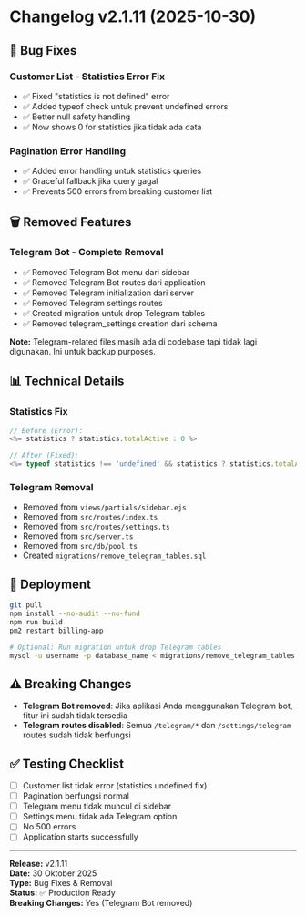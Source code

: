 # Changelog v2.1.11 (2025-10-30)

## 🐛 Bug Fixes

### Customer List - Statistics Error Fix
- ✅ Fixed "statistics is not defined" error
- ✅ Added typeof check untuk prevent undefined errors
- ✅ Better null safety handling
- ✅ Now shows 0 for statistics jika tidak ada data

### Pagination Error Handling
- ✅ Added error handling untuk statistics queries
- ✅ Graceful fallback jika query gagal
- ✅ Prevents 500 errors from breaking customer list

## 🗑️ Removed Features

### Telegram Bot - Complete Removal
- ✅ Removed Telegram Bot menu dari sidebar
- ✅ Removed Telegram Bot routes dari application
- ✅ Removed Telegram initialization dari server
- ✅ Removed Telegram settings routes
- ✅ Created migration untuk drop Telegram tables
- ✅ Removed telegram_settings creation dari schema

**Note:** Telegram-related files masih ada di codebase tapi tidak lagi digunakan. Ini untuk backup purposes.

## 📊 Technical Details

### Statistics Fix
```typescript
// Before (Error):
<%= statistics ? statistics.totalActive : 0 %>

// After (Fixed):
<%= typeof statistics !== 'undefined' && statistics ? statistics.totalActive : 0 %>
```

### Telegram Removal
- Removed from `views/partials/sidebar.ejs`
- Removed from `src/routes/index.ts`
- Removed from `src/routes/settings.ts`
- Removed from `src/server.ts`
- Removed from `src/db/pool.ts`
- Created `migrations/remove_telegram_tables.sql`

## 🚀 Deployment

```bash
git pull
npm install --no-audit --no-fund
npm run build
pm2 restart billing-app

# Optional: Run migration untuk drop Telegram tables
mysql -u username -p database_name < migrations/remove_telegram_tables.sql
```

## ⚠️ Breaking Changes

- **Telegram Bot removed**: Jika aplikasi Anda menggunakan Telegram bot, fitur ini sudah tidak tersedia
- **Telegram routes disabled**: Semua `/telegram/*` dan `/settings/telegram` routes sudah tidak berfungsi

## ✅ Testing Checklist

- [ ] Customer list tidak error (statistics undefined fix)
- [ ] Pagination berfungsi normal
- [ ] Telegram menu tidak muncul di sidebar
- [ ] Settings menu tidak ada Telegram option
- [ ] No 500 errors
- [ ] Application starts successfully

---

**Release:** v2.1.11  
**Date:** 30 Oktober 2025  
**Type:** Bug Fixes & Removal  
**Status:** ✅ Production Ready  
**Breaking Changes:** Yes (Telegram Bot removed)

